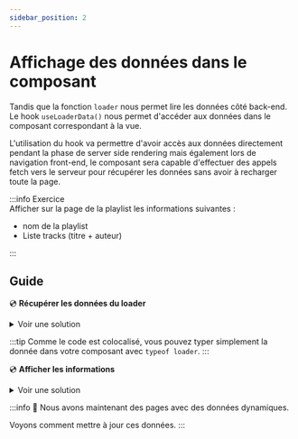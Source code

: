 ```yaml
---
sidebar_position: 2
---
```


# Affichage des données dans le composant

Tandis que la fonction `loader` nous permet lire les données côté back-end. Le hook `useLoaderData()` nous permet d'accéder aux données dans le composant correspondant à la vue.

L'utilisation du hook va permettre d'avoir accès aux données directement pendant la phase de server side rendering mais également lors de navigation front-end, le composant sera capable d'effectuer des appels fetch vers le serveur pour récupérer les données sans avoir à recharger toute la page.

:::info Exercice  
Afficher sur la page de la playlist les informations suivantes :

- nom de la playlist
- Liste tracks (titre + auteur)

:::

## Guide

💿 **Récupérer les données du loader**

<details>
  <summary>Voir une solution</summary>

```tsx title="app/routes/_layout.playlists.$id.(edit).tsx"
export default function Playlists() {
  // highlight-next-line
  const playlist = useLoaderData<typeof loader>();
}
```

</details>

:::tip
Comme le code est colocalisé, vous pouvez typer simplement la donnée dans votre composant avec `typeof loader`.
:::

💿 **Afficher les informations**

<details>
  <summary>Voir une solution</summary>

```tsx title="app/routes/_layout.playlists.$id.(edit).tsx"
export default function Playlists() {
  const playlist = useLoaderData<typeof loader>();

  return (
    <div className="flex flex-col space-y-2 p-6">
      <h1 className="title-1">{playlist?.name}</h1>
      <ul>
        {playlist?.tracks.map((track) => (
          <li key={track.id}>
            <span>
              {track.name} · {track.artist}
            </span>
          </li>
        ))}
      </ul>
    </div>
  );
}
```

</details>

:::info 👏 Nous avons maintenant des pages avec des données dynamiques.

Voyons comment mettre à jour ces données.
:::
